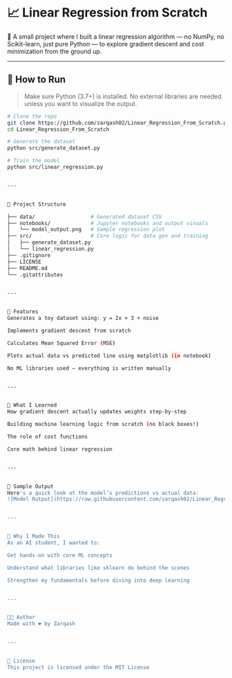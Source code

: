 # 📈 Linear Regression from Scratch

👋 A small project where I built a linear regression algorithm — no NumPy, no Scikit-learn, just pure Python — to explore gradient descent and cost minimization from the ground up.

---

## 🚀 How to Run

> Make sure Python (3.7+) is installed. No external libraries are needed unless you want to visualize the output.

```bash
# Clone the repo
git clone https://github.com/zarqash02/Linear_Regression_From_Scratch.git
cd Linear_Regression_From_Scratch

# Generate the dataset
python src/generate_dataset.py

# Train the model
python src/linear_regression.py


---


📂 Project Structure

├── data/                  # Generated dataset CSV
├── notebooks/             # Jupyter notebooks and output visuals
│   └── model_output.png   # Sample regression plot
├── src/                   # Core logic for data gen and training
│   ├── generate_dataset.py
│   └── linear_regression.py
├── .gitignore
├── LICENSE
├── README.md
└── .gitattributes


---


🚀 Features
Generates a toy dataset using: y = 2x + 3 + noise

Implements gradient descent from scratch

Calculates Mean Squared Error (MSE)

Plots actual data vs predicted line using matplotlib (in notebook)

No ML libraries used — everything is written manually


---


🧠 What I Learned
How gradient descent actually updates weights step-by-step

Building machine learning logic from scratch (no black boxes!)

The role of cost functions

Core math behind linear regression


---


📸 Sample Output
Here's a quick look at the model’s predictions vs actual data:
![Model Output](https://raw.githubusercontent.com/zarqash02/Linear_Regression_From_Scratch/main/notebooks/model_output.png)


---


🤔 Why I Made This
As an AI student, I wanted to:

Get hands-on with core ML concepts

Understand what libraries like sklearn do behind the scenes

Strengthen my fundamentals before diving into deep learning


---


🧑‍💻 Author
Made with ❤️ by Zarqash


---


🪪 License
This project is licensed under the MIT License
